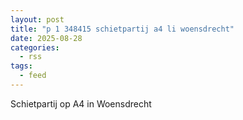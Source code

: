 ```yaml
---
layout: post
title: "p 1 348415 schietpartij a4 li woensdrecht"
date: 2025-08-28
categories: 
  - rss
tags: 
  - feed
---
```


Schietpartij op A4 in Woensdrecht
